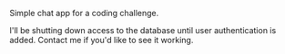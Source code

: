 Simple chat app for a coding challenge.

I'll be shutting down access to the database until user authentication is added. Contact me if you'd like to see it working.
